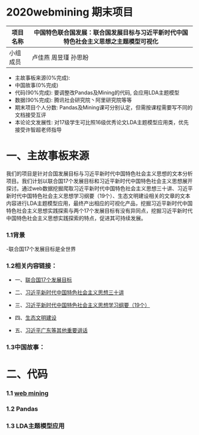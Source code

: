 # 2020webmining 期末项目

项目名称 | 中国特色联合国发展：联合国发展目标与习近平新时代中国特色社会主义思想之主题模型可视化
---|---
小组成员 | 卢佳燕 周昱瑾 孙思盼


* 主故事板来源(0%完成): 
* 中国故事(0%完成)
* 代码(90%完成): 要调整改Pandas及Mining的代码, 会应用LDA主题模型
* 数据(90%完成): 腾讯社会研究院丶阿里研究院等等
* 期末项目个人分数: Pandas及Mining课可分别认定，但需按课程需要写不同的文档接受互评
* 本论论文发展性: 对17级学生可比照16级优秀论文LDA主题模型应用类，优先接受许智超老师指导



# 一、主故事板来源
我们的项目是针对合国发展目标与习近平新时代中国特色社会主义思想的文本分析项目。我们计划以联合国17个发展目标和习近平新时代中国特色社会主义思想展开探讨。通过web数据挖掘爬取习近平新时代中国特色社会主义思想三十讲、习近平新时代中国特色社会主义思想学习纲要（19个）、生态文明建设相关的文章的文本内容进行LDA主题模型应用，最终产出相应的可视化产品，挖掘习近平新时代中国特色社会主义思想实践探索与两个17个发展目标有没有异同点，挖掘习近平新时代中国特色社会主义思想实践探索的特点，促进其可持续发展。

### 1.1背景
-联合国17个发展目标是全世界  

### 1.2相关内容链接：
- 一、[联合国17个发展目标](https://sustainabledevelopment.un.org/partnerships/goodpractices)

- 二、[习近平新时代中国特色社会主义思想三十讲](http://www.qstheory.cn/xjpsxkj/index.html)

- 三、[习近平新时代中国特色社会主义思想学习纲要（19个）](http://theory.people.com.cn/GB/68294/428935/)

- 四、[生态文明建设](http://theory.people.com.cn/GB/68294/417224/index.html)

- 五、[习近平广东等其他重要讲话]()

### 1.3中国故事：


# 二、代码
### 1.1 [web mining](https://github.com/LuJIAYan/2020webmining/tree/master/SDGS_qimo)
### 1.2 Pandas
### 1.3 LDA主题模型应用
